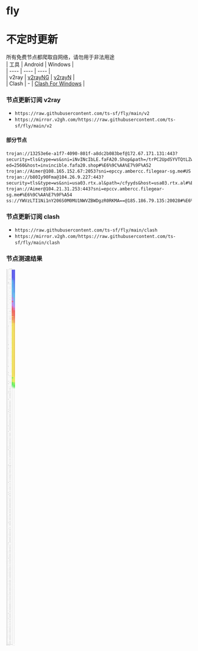 # fly
# 不定时更新
所有免费节点都爬取自网络，请勿用于非法用途  
|  工具  | Android  | Windows  |  
|  ----  | ----   | ----  |  
| v2ray  | [v2rayNG](https://github.com/2dust/v2rayNG/releases) | [v2rayN](https://github.com/2dust/v2rayN/releases) |  
| Clash  | - | [Clash For Windows](https://github.com/2dust/clashN/releases) | 
  
### 节点更新订阅  v2ray
- `https://raw.githubusercontent.com/ts-sf/fly/main/v2`  
- `https://mirror.v2gh.com/https://raw.githubusercontent.com/ts-sf/fly/main/v2`  

#### 部分节点  
``` 
trojan://13253e6e-a1f7-4090-801f-a8dc2b083bef@172.67.171.131:443?security=tls&type=ws&sni=iNvINcIbLE.faFA20.Shop&path=/trPC2UpdSYVTQtLZwx/MTI5LjE1OS44NC43MQ==?ed=2560&host=invincible.fafa20.shop#%E6%9C%AA%E7%9F%A52
trojan://Aimer@108.165.152.67:2053?sni=epccy.ambercc.filegear-sg.me#US
trojan://b80Iy90Fma@104.26.9.227:443?security=tls&type=ws&sni=usa03.rtx.al&path=/cfyyds&host=usa03.rtx.al#%E6%9C%AA%E7%9F%A53
trojan://Aimer@104.21.31.253:443?sni=epccv.ambercc.filegear-sg.me#%E6%9C%AA%E7%9F%A54
ss://YWVzLTI1Ni1nY206S0M0MU1NWVZBWDgzR0RKMA==@185.186.79.135:20028#%E6%9C%AA%E7%9F%A55
```
### 节点更新订阅  clash
- `https://raw.githubusercontent.com/ts-sf/fly/main/clash`  
- `https://mirror.v2gh.com/https://raw.githubusercontent.com/ts-sf/fly/main/clash`  

### 节点测速结果
![image](traffic.png)
